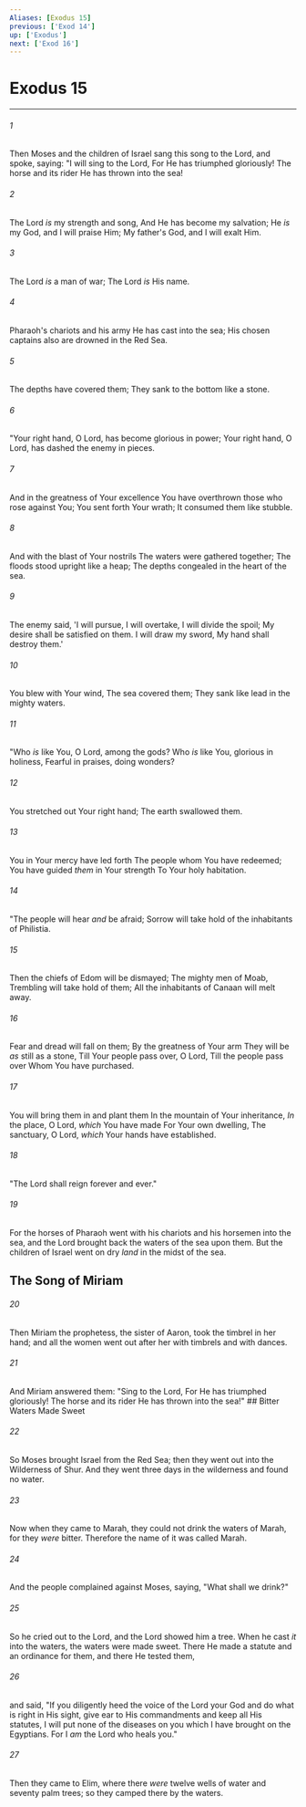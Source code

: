 ```yaml
---
Aliases: [Exodus 15]
previous: ['Exod 14']
up: ['Exodus']
next: ['Exod 16']
---
```

# Exodus 15

***


###### 1 
Then Moses and the children of Israel sang this song to the Lord, and spoke, saying: "I will sing to the Lord, For He has triumphed gloriously! The horse and its rider He has thrown into the sea! 

###### 2 
The Lord _is_ my strength and song, And He has become my salvation; He _is_ my God, and I will praise Him; My father's God, and I will exalt Him. 

###### 3 
The Lord _is_ a man of war; The Lord _is_ His name. 

###### 4 
Pharaoh's chariots and his army He has cast into the sea; His chosen captains also are drowned in the Red Sea. 

###### 5 
The depths have covered them; They sank to the bottom like a stone. 

###### 6 
"Your right hand, O Lord, has become glorious in power; Your right hand, O Lord, has dashed the enemy in pieces. 

###### 7 
And in the greatness of Your excellence You have overthrown those who rose against You; You sent forth Your wrath; It consumed them like stubble. 

###### 8 
And with the blast of Your nostrils The waters were gathered together; The floods stood upright like a heap; The depths congealed in the heart of the sea. 

###### 9 
The enemy said, 'I will pursue, I will overtake, I will divide the spoil; My desire shall be satisfied on them. I will draw my sword, My hand shall destroy them.' 

###### 10 
You blew with Your wind, The sea covered them; They sank like lead in the mighty waters. 

###### 11 
"Who _is_ like You, O Lord, among the gods? Who _is_ like You, glorious in holiness, Fearful in praises, doing wonders? 

###### 12 
You stretched out Your right hand; The earth swallowed them. 

###### 13 
You in Your mercy have led forth The people whom You have redeemed; You have guided _them_ in Your strength To Your holy habitation. 

###### 14 
"The people will hear _and_ be afraid; Sorrow will take hold of the inhabitants of Philistia. 

###### 15 
Then the chiefs of Edom will be dismayed; The mighty men of Moab, Trembling will take hold of them; All the inhabitants of Canaan will melt away. 

###### 16 
Fear and dread will fall on them; By the greatness of Your arm They will be _as_ still as a stone, Till Your people pass over, O Lord, Till the people pass over Whom You have purchased. 

###### 17 
You will bring them in and plant them In the mountain of Your inheritance, _In_ the place, O Lord, _which_ You have made For Your own dwelling, The sanctuary, O Lord, _which_ Your hands have established. 

###### 18 
"The Lord shall reign forever and ever." 

###### 19 
For the horses of Pharaoh went with his chariots and his horsemen into the sea, and the Lord brought back the waters of the sea upon them. But the children of Israel went on dry _land_ in the midst of the sea.

## The Song of Miriam 

###### 20 
Then Miriam the prophetess, the sister of Aaron, took the timbrel in her hand; and all the women went out after her with timbrels and with dances. 

###### 21 
And Miriam answered them: "Sing to the Lord, For He has triumphed gloriously! The horse and its rider He has thrown into the sea!" ## Bitter Waters Made Sweet 

###### 22 
So Moses brought Israel from the Red Sea; then they went out into the Wilderness of Shur. And they went three days in the wilderness and found no water. 

###### 23 
Now when they came to Marah, they could not drink the waters of Marah, for they _were_ bitter. Therefore the name of it was called Marah. 

###### 24 
And the people complained against Moses, saying, "What shall we drink?" 

###### 25 
So he cried out to the Lord, and the Lord showed him a tree. When he cast _it_ into the waters, the waters were made sweet. There He made a statute and an ordinance for them, and there He tested them, 

###### 26 
and said, "If you diligently heed the voice of the Lord your God and do what is right in His sight, give ear to His commandments and keep all His statutes, I will put none of the diseases on you which I have brought on the Egyptians. For I _am_ the Lord who heals you." 

###### 27 
Then they came to Elim, where there _were_ twelve wells of water and seventy palm trees; so they camped there by the waters.
